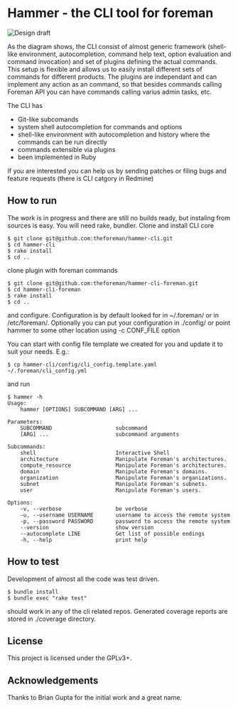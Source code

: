 Hammer - the CLI tool for foreman
=================================

![Design draft](doc/design.png)

As the diagram shows, the CLI consist of almost generic framework (shell-like environment, autocompletion, command help text, option evaluation and command invocation) and set of plugins defining the actual commands. This setup is flexible and allows us to easily install different sets of commands for different products. The plugins are independant and can implement any action as an command, so that besides commands calling Foreman API you can have commands calling varius admin tasks, etc.


The CLI has

 - Git-like subcomands
 - system shell autocompletion for commands and options
 - shell-like environment with autocompletion and history where the commands can be run directly
 - commands extensible via plugins
 - been implemented in Ruby
 

If you are interested you can help us by sending patches or filing bugs and feature requests (there is CLI catgory in Redmine)


How to run
----------

The work is in progress and there are still no builds ready, but instaling from sources is easy. You will need rake, bundler.
Clone and install CLI core

    $ git clone git@github.com:theforeman/hammer-cli.git
    $ cd hammer-cli
    $ rake install
    $ cd ..


clone plugin with foreman commands

    $ git clone git@github.com:theforeman/hammer-cli-foreman.git
    $ cd hammer-cli-foreman
    $ rake install
    $ cd ..
    
and configure. Configuration is by default looked for in ~/.foreman/ or in /etc/foreman/. 
Optionally you can put your configuration in ./config/ or point hammer 
to some other location using -c CONF_FILE option

You can start with config file template we created for you and update it to suit your needs. E.g.:

    $ cp hammer-cli/config/cli_config.template.yaml ~/.foreman/cli_config.yml

and run 

    $ hammer -h
    Usage:
        hammer [OPTIONS] SUBCOMMAND [ARG] ...

    Parameters:
        SUBCOMMAND                    subcommand
        [ARG] ...                     subcommand arguments

    Subcommands:
        shell                         Interactive Shell
        architecture                  Manipulate Foreman's architectures.
        compute_resource              Manipulate Foreman's architectures.
        domain                        Manipulate Foreman's domains.
        organization                  Manipulate Foreman's organizations.
        subnet                        Manipulate Foreman's subnets.
        user                          Manipulate Foreman's users.

    Options:
        -v, --verbose                 be verbose
        -u, --username USERNAME       username to access the remote system
        -p, --password PASSWORD       password to access the remote system
        --version                     show version
        --autocomplete LINE           Get list of possible endings
        -h, --help                    print help


How to test
------------

Development of almost all the code was test driven.

    $ bundle install
    $ bundle exec "rake test"

should work in any of the cli related repos. Generated coverage reports are stored in ./coverage directory.

License
-------

This project is licensed under the GPLv3+.


Acknowledgements
----------------

Thanks to Brian Gupta for the initial work and a great name.
